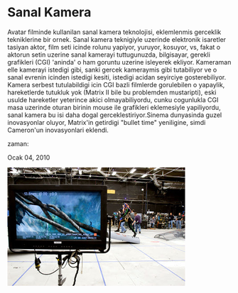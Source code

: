# Sanal Kamera
Avatar filminde kullanilan sanal kamera teknolojisi, eklemlenmis gerceklik tekniklerine bir ornek. Sanal kamera teknigiyle uzerinde elektronik isaretler tasiyan aktor, film seti icinde rolunu yapiyor, yuruyor, kosuyor, vs, fakat o aktorun setin uzerine sanal kamerayi tuttugunuzda, bilgisayar, gerekli grafikleri (CGI) 'aninda' o ham goruntu uzerine isleyerek ekliyor. Kameraman elle kamerayi istedigi gibi, sanki gercek kameraymis gibi tutabiliyor ve o sanal evrenin icinden istedigi kesiti, istedigi acidan seyirciye gosterebiliyor. Kamera serbest tutulabildigi icin CGI bazli filmlerde gorulebilen o yapaylik, hareketlerde tutukluk yok (Matrix II bile bu problemden mustaripti), eski usulde hareketler yeterince akici olmayabiliyordu, cunku cogunlukla CGI masa uzerinde oturan birinin mouse ile grafikleri eklemesiyle yapiliyordu, sanal kamera bu isi daha dogal gerceklestiriyor.Sinema dunyasinda guzel inovasyonlar oluyor, Matrix'in getirdigi "bullet time" yeniligine, simdi Cameron'un inovasyonlari eklendi.







zaman:

Ocak 04, 2010










![](ff_avatar_5steps2_f.jpg)
